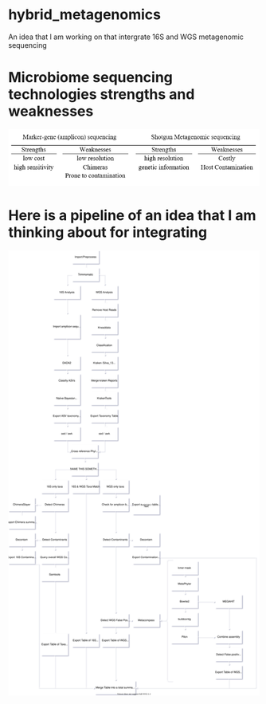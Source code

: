 # hybrid_metagenomics
An idea that I am working on that intergrate 16S and WGS metagenomic sequencing

# Microbiome sequencing technologies strengths and weaknesses

<img src="https://github.com/MADscientist314/hybrid_metagenomics/blob/master/images/Table1.png?raw=true">

# Here is a pipeline of an idea that I am thinking about for integrating 

<img src="https://github.com/MADscientist314/hybrid_metagenomics/blob/master/images/hybrid_microbiome_workflow.svg">
